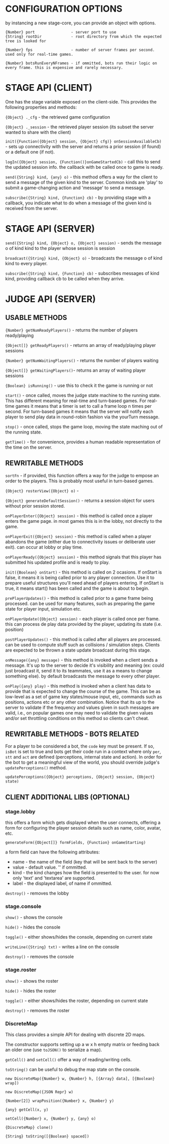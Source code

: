 # CONFIGURATION OPTIONS

by instancing a new stage-core, you can provide an object with options.

    {Number} port                - server port to use
    {String} rootDir             - root directory from which the expected tree is looked for

    {Number} fps                 - number of server frames per second. used only for real-time games.

    {Number} botsRunEveryNFrames - if ommitted, bots run their logic on every frame. this is expensive and rarely necessary.



# STAGE API (CLIENT)

One has the stage variable exposed on the client-side. This provides the following properties and methods:

`{Object} ._cfg` - the retrieved game configuration

`{Object} ._session` - the retrieved player session (its subset the server wanted to share with the client)

`init({Function({Object} session, {Object} cfg)} onSessionAvailableCb)` - sets up connectivity with the server and returns a prior session (if found) or a default one (if not).

`logIn({Object} session, {Function()}onGameStartedCb)` - call this to send the updated session info. the callback with be called once to game is ready.

`send({String} kind, {any} o)` - this method offers a way for the client to send a message of the given kind to the server. Common kinds are 'play' to submit a game-changing action and 'message' to send a message.

`subscribe({String} kind, {Function} cb)` - by providing stage with a callback, you indicate what to do when a message of the given kind is received from the server. 




# STAGE API (SERVER)

`send({String} kind, {Object} o, {Object} session)` - sends the message o of kind kind to the player whose session is session

`broadcast({String} kind, {Object} o)` - broadcasts the message o of kind kind to every player.

`subscribe({String} kind, {Function} cb)` - subscribes messages of kind kind, providing callback cb to be called when they arrive.
        


# JUDGE API (SERVER)

## USABLE METHODS

`{Number} getNumReadyPlayers()` - returns the number of players ready/playing

`{Object[]} getReadyPlayers()` - returns an array of ready/playing player sessions

`{Number} getNumWaitingPlayers()` - returns the number of players waiting

`{Object[]} getWaitingPlayers()`- returns an array of waiting player sessions



`{Boolean} isRunning()` - use this to check it the game is running or not

`start()` - once called, moves the judge state machine to the running state. This has different meaning for real-time and turn-based games. For real-time games it means that a timer is set to call a frame loop n times per second.
For turn-based games it means that the server will notify each player to send play data in round-robin fashion via the yourTurn message.

`stop()` - once called, stops the game loop, moving the state maching out of the running state.

`getTime()` - for convenience, provides a human readable representation of the time on the server.



## REWRITABLE METHODS

`sortFn` - if provided, this function offers a way for the judge to empose an order to the players. This is probably most useful in turn-based games.

`{Object} rosterView({Object} o)` - 

`{Object} generateDefaultSession()` - returns a session object for users without prior session stored.



`onPlayerEnter({Object} session)` - this method is called once a player enters the game page. in most games this is in the lobby, not directly to the game.

`onPlayerExit({Object} session)` - this method is called when a player abandons the game (either due to connectivity issues or deliberate user exit). can occur at lobby or play time.

`onPlayerReady({Object} session)` - this method signals that this player has submitted his updated profile and is ready to play.



`init({Boolean} onStart)` - this method is called on 2 ocasions.
If onStart is false, it means it is being called prior to any player connection. Use it to prepare useful structures you'll need ahead of players entering. If onStart is true, it means start() has been called and the game is about to begin.



`prePlayerUpdates()` - this method is called prior to a game frame being processed. can be used for many features, such as preparing the game state for player input, simulation etc.

`onPlayerUpdate({Object} session)` - each player is called once per frame. this can process de play data provided by the player, updating its state (i.e. position)

`postPlayerUpdates()` - this method is called after all players are processed. can be used to compute stuff such as collisions / simulation steps. Clients are expected to be thrown a state update broadcast during this stage.



`onMessage({any} message)` - this method is invoked when a client sends a message. It's up to the server to decide it's visibility and meaning (ex: could just broadcast it, send it to its teammates, use it as a means to change something else). by default broadcasts the message to every other player.

`onPlay({any} play)` - this method is invoked when a client has data to provide that is expected to change the course of the game. This can be as low-level as a set of game key states/mouse input, etc, commands such as positions, actions etc or any other combination. Notice that its up to the server to validate if the frequency and values given in such messages are valid, i.e., on popular games one may need to validate the given values and/or set throttling conditions on this method so clients can't cheat.


## REWRITABLE METHODS - BOTS RELATED

For a player to be considered a bot, the `code` key must be present.
If so, `isBot` is set to true and bots get their code run in a context where only `per`, `stt` and `act` are defined (perceptions, internal state and action). In order for the bot to get a meaningful view of the world, you should override judge's `updatePerceptions()` method.

`updatePerceptions({Object} perceptions, {Object} session, {Object} state)`



## CLIENT ADDITIONAL LIBS (OPTIONAL)


### stage.lobby

this offers a form which gets displayed when the user connects, offering a form for configuring the player session details such as name, color, avatar, etc.

`generateForm({Object[]} formFields, {Function} onGameStarting)`

a form field can have the following attributes:

* name  - the name of the field (key that will be sent back to the server)
* value - default value. '' if ommitted.
* kind  - the kind changes how the field is presented to the user. for now only 'text' and 'textarea' are supported.
* label - the displayed label, of name if ommitted.

`destroy()` - removes the lobby



### stage.console

`show()` - shows the console

`hide()` - hides the console

`toggle()` - either shows/hides the console, depending on current state

`writeLine({String} txt)` - writes a line on the console

`destroy()` - removes the console



### stage.roster

`show()` - shows the roster

`hide()` - hides the roster

`toggle()` - either shows/hides the roster, depending on current state

`destroy()` - removes the roster



### DiscreteMap

This class provides a simple API for dealing with discrete 2D maps.

The constructor supports setting up a w x h empty matrix or feeding back an older one (use `toJSON()` to serialize a map).

`getCell()` and `setCell()` offer a way of reading/writing cells.

`toString()` can be useful to debug the map state on the console.

`new DiscreteMap({Number} w, {Number} h, [{Array} data], [{Boolean} wrap])`

`new DiscreteMap({JSON Repr} w)`

`{Number[2]} wrapPosition({Number} x, {Number} y)`

`{any} getCell(x, y)`

`setCell({Number} x, {Number} y, {any} o)`

`{DiscreteMap} clone()`

`{String} toString([{Boolean} spaced])`

